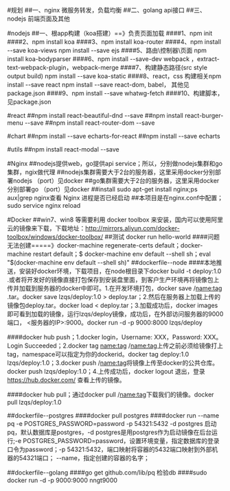 #规划
  ##一、nginx 微服务转发，负载均衡
  ##二、golang api接口
  ##三、nodejs 前端页面及其他

#nodejs
  ##一、根app构建（koa搭建）==》负责页面加载
   ####1、npm init
   ####2、npm install koa
   ####3、npm install koa-router
   ####4、npm install --save koa-views  npm install --save ejs
   ####5、路由\控制器\页面 npm install koa-bodyparser
   ####6、npm install --save-dev webpack ，extract-text-webpack-plugin，webpack-merge
   ####7、构建静态路径(src style output build) npm install --save koa-static
   ####8、react，css 构建相关npm install --save react npm install --save react-dom, babel， 其他见package.json
   ####9、npm install --save whatwg-fetch
   ####10、构建脚本，见package.json




#react
  ##npm install react-beautiful-dnd --save
  ##npm install react-burger-menu --save
  ##npm install react-router-dom --save

#chart
  ##npm install --save echarts-for-react
  ##npm install --save echarts

#utils
  ##npm install react-modal --save
  
#Nginx
  ##nodejs提供web，go提供api service；所以，分别做nodejs集群和go集群，ngix做代理
  ##nodejs集群需要大于2台的服务器，这里采用docker分别部署nodejs （port）见docker
  ##go集群需要大于2台的服务器，这里采用docker分别部署go （port）见docker
  ##install sudo apt-get install nginx;ps aux|grep nginx查看 Nginx 进程是否已经启动
  ##本项目是在nginx.conf中配置；sudo service nginx reload

#Docker
  ##win7、win8 等需要利用 docker toolbox 来安装，国内可以使用阿里云的镜像来下载，下载地址：http://mirrors.aliyun.com/docker-toolbox/windows/docker-toolbox/
  ##测试 docker run hello-world
   ####问题无法创建=====》docker-machine regenerate-certs default；docker-machine restart default；$ docker-machine env default --shell sh；eval "$(docker-machine env default --shell sh)"
  ##dockerfile--node
   ####本地推送，安装好docker环境，下载项目，在node根目录下docker build -t deploy:1.0 .或者将开发好的镜像直接打包保存到安装盘里面，到客户生产环境再将镜像包上传并加载到服务器的docker中即可。1.在开发环境打包，docker save <namespace>/<name:tag> <name>.tar。docker save lzqs/deploy:1.0 > deploy.tar；2.然后在服务器上加载上传的镜像包deploy.tar。docker load < deploy.tar；3.加载成功后，docker images即可看到加载的镜像，运行lzqs/deploy镜像，成功后，在外部访问服务器的9000端口， <服务器的IP>:9000。docker run -d -p 9000:8000 lzqs/deploy

   ####docker hub push；1.docker login，Username: XXX，Password: XXX。Login Succeeded；2.docker tag <name:tag> <namespace>/<name:tag>上传之前必须给镜像打上tag，namespace可以指定为你的dockerid。docker tag deploy:1.0 lzqs/deploy:1.0；3.docker push <namespace>/<name:tag>将镜像上传至docker的公共仓库。docker push lzqs/deploy:1.0；4.上传成功后，docker logout 退出，登录 https://hub.docker.com/ 查看上传的镜像。
   
   ####docker hub pull；通过docker pull <namespace>/<name:tag>下载我们的镜像。docker pull lzqs/deploy:1.0

  ##dockerfile--postgres
   ####docker pull postgres
   ####docker run --name pq -e POSTGRES_PASSWORD=password -p 54321:5432 -d postgres 启动pq，默认数据库是postgres，-d postgres是用postgres作为启动镜像在后台运行;-e POSTGRES_PASSWORD=password，设置环境变量，指定数据库的登录口令为password；-p 54321:5432，端口映射将容器的5432端口映射到外部机器的54321端口； --name，指定创建的容器的名字； 

  ##dockerfile--golang
   ####go get github.com/lib/pq 检验db
   ####sudo docker run -d -p 9000:9000 nngt9000